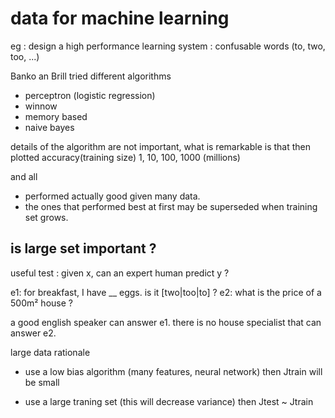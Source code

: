 data for machine learning
=========================
eg : design a high performance learning system : confusable words (to, two, too, ...)

Banko an Brill tried different algorithms

* perceptron (logistic regression)
* winnow
* memory based
* naive bayes

details of the algorithm are not important, what is remarkable is that then plotted accuracy(training size)
1, 10, 100, 1000 (millions)

and all

* performed actually good given many data.
* the ones that performed best at first may be superseded when training set grows.

is large set important ?
------------------------
useful test : given x, can an expert human predict y ?

e1: for breakfast, I have __ eggs.  is it [two|too|to] ?
e2: what is the price of a 500m² house ?

a good english speaker can answer e1.
there is no house specialist that can answer e2.

large data rationale

* use a low bias algorithm (many features, neural network)
    then Jtrain will be small

* use a large traning set (this will decrease variance)
    then Jtest ~ Jtrain

